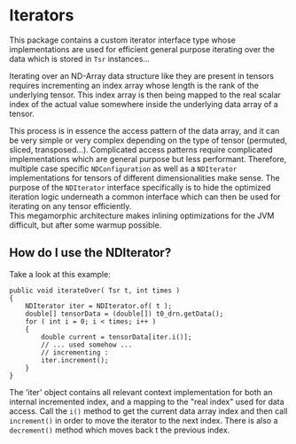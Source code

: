 # Iterators #

This package contains a custom 
iterator interface type whose implementations 
are used
for efficient general purpose iterating
over the data which is stored in `Tsr`
instances...

Iterating over an ND-Array data structure
like they are present in tensors
requires incrementing an index array
whose length is the rank of the underlying tensor.
This index array is then being mapped 
to the real scalar index of the actual 
value somewhere inside the underlying data
array of a tensor. <br>

This process is in essence the access pattern of 
the data array, and it can be very simple or
very complex depending on the type of tensor (permuted, sliced, transposed...). 
Complicated access patterns require complicated 
implementations which are general purpose but less performant. 
Therefore, multiple case
specific `NDConfiguration` as well as a 
`NDIterator` implementations for tensors of
different dimensionalities make sense.
The purpose of the `NDIterator` interface specifically 
is to hide the optimized iteration logic underneath a
common interface which can then be used 
for iterating on any tensor efficiently.
<br>
This megamorphic
architecture makes inlining optimizations
for the JVM difficult, but after some warmup possible. 

## How do I use the NDIterator? ##

Take a look at this example:

```
public void iterateOver( Tsr t, int times ) 
{
    NDIterator iter = NDIterator.of( t );
    double[] tensorData = (double[]) t0_drn.getData();
    for ( int i = 0; i < times; i++ ) 
    {
        double current = tensorData[iter.i()];
        // ... used somehow ...
        // incrementing : 
        iter.increment();
    }
}
```

The 'iter' object contains all relevant
context implementation for both an internal incremented index,
and a mapping to the "real index" used for data access.
Call the `i()` method to get the current data array index
and then call `increment()` in order to move the iterator to the next index.
There is also a `decrement()` method which moves back t the previous index.
 